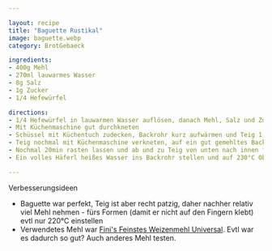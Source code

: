 ```yaml
---

layout: recipe
title: "Baguette Rustikal"
image: baguette.webp
category: BrotGebaeck

ingredients:
- 400g Mehl
- 270ml lauwarmes Wasser
- 8g Salz
- 1g Zucker
- 1/4 Hefewürfel

directions:
- 1/4 Hefewürfel in lauwarmen Wasser auflösen, danach Mehl, Salz und Zucker dazugeben
- Mit Küchenmaschine gut durchkneten
- Schüssel mit Küchentuch zudecken, Backrohr kurz aufwärmen und Teig 1,5h zugedeckt im Backrohr gehen lassen
- Teig nochmal mit Küchenmaschine verkneten, auf ein gut gemehltes Backpapier kippen, darauf etwas Mehl verteilen und langsam länglich ausziehen
- Nochmal 20min rasten lassen und ab und zu Teig von unten nach innen falten bzw Baguette zur Seite rollen (damit es rund und nicht wie eine Flade ist)
- Ein volles Häferl heißes Wasser ins Backrohr stellen und auf 230°C Ober/Unterhitze vorheizen. Wenn vorgeheizt, Baguette 25min backen

---
```


Verbesserungsideen
- Baguette war perfekt, Teig ist aber recht patzig, daher nachher relativ viel Mehl nehmen - fürs Formen (damit er nicht auf den Fingern klebt)
evtl nur 220°C einstellen
- Verwendetes Mehl war [Fini's Feinstes Weizenmehl Universal](https://www.finis-feinstes.at/de/sortiment/mehle/index.aspx?detail=66&hl=Fini%E2%80%99s%20Feinstes%20Weizenmehl%20universal). Evtl war es dadurch so gut? Auch anderes Mehl testen.